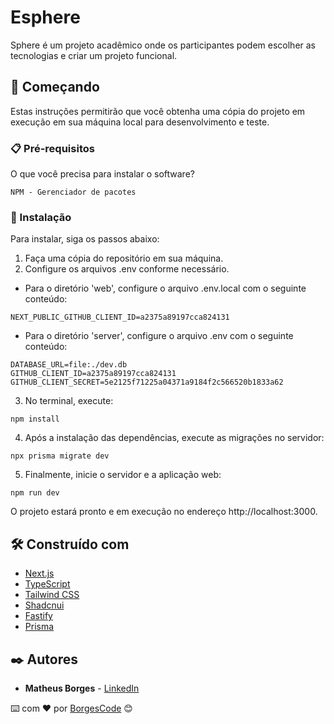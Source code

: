 # Esphere

Sphere é um projeto acadêmico onde os participantes podem escolher as tecnologias e criar um projeto funcional.

## 🚀 Começando

Estas instruções permitirão que você obtenha uma cópia do projeto em execução em sua máquina local para desenvolvimento e teste.

### 📋 Pré-requisitos

O que você precisa para instalar o software?

```
NPM - Gerenciador de pacotes
```

### 🔧 Instalação

Para instalar, siga os passos abaixo:

1. Faça uma cópia do repositório em sua máquina.
2. Configure os arquivos .env conforme necessário.

- Para o diretório 'web', configure o arquivo .env.local com o seguinte conteúdo:

```
NEXT_PUBLIC_GITHUB_CLIENT_ID=a2375a89197cca824131
```

- Para o diretório 'server', configure o arquivo .env com o seguinte conteúdo:

```
DATABASE_URL=file:./dev.db
GITHUB_CLIENT_ID=a2375a89197cca824131
GITHUB_CLIENT_SECRET=5e2125f71225a04371a9184f2c566520b1833a62
```

3. No terminal, execute:

```
npm install
```

4. Após a instalação das dependências, execute as migrações no servidor:

```
npx prisma migrate dev
```

5. Finalmente, inicie o servidor e a aplicação web:

```
npm run dev
```

O projeto estará pronto e em execução no endereço http://localhost:3000.

## 🛠️ Construído com

- [Next.js](https://nextjs.org/)
- [TypeScript](https://www.typescriptlang.org/)
- [Tailwind CSS](https://tailwindcss.com/)
- [Shadcnui](https://github.com/shadcnui)
- [Fastify](https://www.fastify.io/) 
- [Prisma](https://www.prisma.io/) 

## ✒️ Autores

- **Matheus Borges** - [LinkedIn](https://www.linkedin.com/in/matheus-borges-4a7469239/)

⌨️ com ❤️ por [BorgesCode](https://github.com/Borgeta-code) 😊
